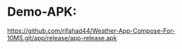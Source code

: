 

[//]: # (https://github.com/rjfahad44/Weather-App-Compose-For-10MS.git/app/release/app-release.apk)

# Demo-APK:
https://github.com/rjfahad44/Weather-App-Compose-For-10MS.git/app/release/app-release.apk